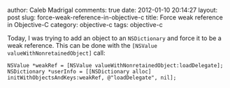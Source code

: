author: Caleb Madrigal
comments: true
date: 2012-01-10 20:14:27
layout: post
slug: force-weak-reference-in-objective-c
title: Force weak reference in Objective-C
category: objective-c
tags: objective-c

Today, I was trying to add an object to an `NSDictionary` and force it to be a weak reference.  This can be done with the `[NSValue valueWithNonretainedObject]` call:

    
    NSValue *weakRef = [NSValue valueWithNonretainedObject:loadDelegate];
    NSDictionary *userInfo = [[NSDictionary alloc] initWithObjectsAndKeys:weakRef, @"loadDelegate", nil];


